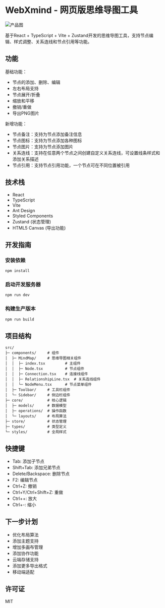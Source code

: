 # WebXmind - 网页版思维导图工具

![产品图](docs/prd.png)

基于React + TypeScript + Vite + Zustand开发的思维导图工具，支持节点编辑、样式调整、关系连线和节点引用等功能。

## 功能

基础功能：
- 节点的添加、删除、编辑
- 左右布局支持
- 节点展开/折叠
- 缩放和平移
- 撤销/重做
- 导出PNG图片

新增功能：
- 节点备注：支持为节点添加备注信息
- 节点图标：支持为节点添加各种图标
- 节点图片：支持为节点添加图片
- 关系连线：支持在任意两个节点之间创建自定义关系连线，可设置线条样式和添加关系描述
- 节点引用：支持节点引用功能，一个节点可在不同位置被引用

## 技术栈

- React 
- TypeScript
- Vite
- Ant Design
- Styled Components
- Zustand (状态管理)
- HTML5 Canvas (导出功能)

## 开发指南

### 安装依赖

```bash
npm install
```

### 启动开发服务器

```bash
npm run dev
```

### 构建生产版本

```bash
npm run build
```

## 项目结构

```
src/
├─ components/     # 组件
│  ├─ MindMap/     # 思维导图相关组件
│  │  ├─ index.tsx         # 主组件
│  │  ├─ Node.tsx          # 节点组件 
│  │  ├─ Connection.tsx    # 连接线组件
│  │  ├─ RelationshipLine.tsx  # 关系连线组件
│  │  └─ NodeMenu.tsx      # 节点菜单组件
│  ├─ Toolbar/     # 工具栏组件
│  └─ Sidebar/     # 侧边栏组件
├─ core/           # 核心逻辑
│  ├─ models/      # 数据模型
│  ├─ operations/  # 操作函数
│  └─ layouts/     # 布局算法
├─ store/          # 状态管理
├─ types/          # 类型定义
└─ styles/         # 全局样式
```

## 快捷键

- Tab: 添加子节点
- Shift+Tab: 添加兄弟节点
- Delete/Backspace: 删除节点
- F2: 编辑节点
- Ctrl+Z: 撤销
- Ctrl+Y/Ctrl+Shift+Z: 重做
- Ctrl++: 放大
- Ctrl+-: 缩小

## 下一步计划

- 优化布局算法
- 添加主题支持
- 增加多画布管理
- 添加协作功能
- 云端存储支持
- 添加更多导出格式
- 移动端适配

## 许可证

MIT
